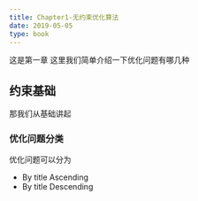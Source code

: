 ```yaml
---
title: Chapter1-无约束优化算法
date: 2019-05-05
type: book
---
```


这是第一章
这里我们简单介绍一下优化问题有哪几种

## 约束基础

那我们从基础讲起

### 优化问题分类

优化问题可以分为

+ By title Ascending
+ By title Descending

